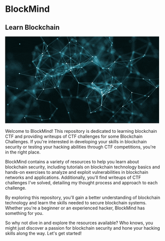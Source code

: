# BlockMind
## Learn Blockchain 

<p>
    <img src='./assets/bchain.gif' widht=150% height=50%>
</p>
Welcome to BlockMind! This repository is dedicated to learning blockchain CTF and providing writeups of CTF challenges for some Blockchain Challenges. If you're interested in developing your skills in blockchain security or testing your hacking abilities through CTF competitions, you're in the right place.

BlockMind contains a variety of resources to help you learn about blockchain security, including tutorials on blockchain technology basics and hands-on exercises to analyze and exploit vulnerabilities in blockchain networks and applications. Additionally, you'll find writeups of CTF challenges I've solved, detailing my thought process and approach to each challenge.

By exploring this repository, you'll gain a better understanding of blockchain technology and learn the skills needed to secure blockchain systems. Whether you're a beginner or an experienced hacker, BlockMind has something for you.

So why not dive in and explore the resources available? Who knows, you might just discover a passion for blockchain security and hone your hacking skills along the way. Let's get started!